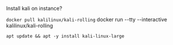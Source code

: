 Install kali on instance?

```docker pull kalilinux/kali-rolling```
 docker run --tty --interactive kalilinux/kali-rolling

```apt update && apt -y install kali-linux-large```
